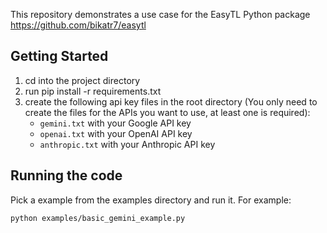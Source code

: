 This repository demonstrates a use case for the EasyTL Python package https://github.com/bikatr7/easytl

## Getting Started
1. cd into the project directory
2. run pip install -r requirements.txt
3. create the following api key files in the root directory (You only need to create the files for the APIs you want to use, at least one is required):
    - `gemini.txt` with your Google API key
    - `openai.txt` with your OpenAI API key
    - `anthropic.txt` with your Anthropic API key

## Running the code
Pick a example from the examples directory and run it. For example:
```bash
python examples/basic_gemini_example.py
```  
